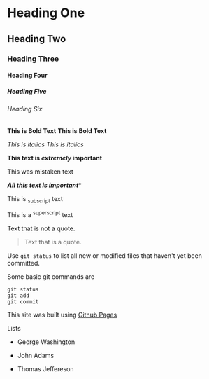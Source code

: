# Heading One
## Heading Two
### Heading Three
#### Heading Four
##### Heading Five
###### Heading Six


**This is Bold Text**
__This is Bold Text__

*This is italics*
_This is italics_


**This text is _extremely_ important**

~~This was mistaken text~~

***All this text is important****

This is <sub>subscript</sub> text


This is a <sup>superscript</sup> text


Text that is not a quote.

> Text that is a quote.


Use `git status` to list all new or modified files that haven't yet been committed.


Some basic git commands are 
```
git status
git add
git commit
```



This site was built using [Github Pages](https://pages.github.com/)


Lists

* George Washington
- John Adams
+ Thomas Jeffereson
